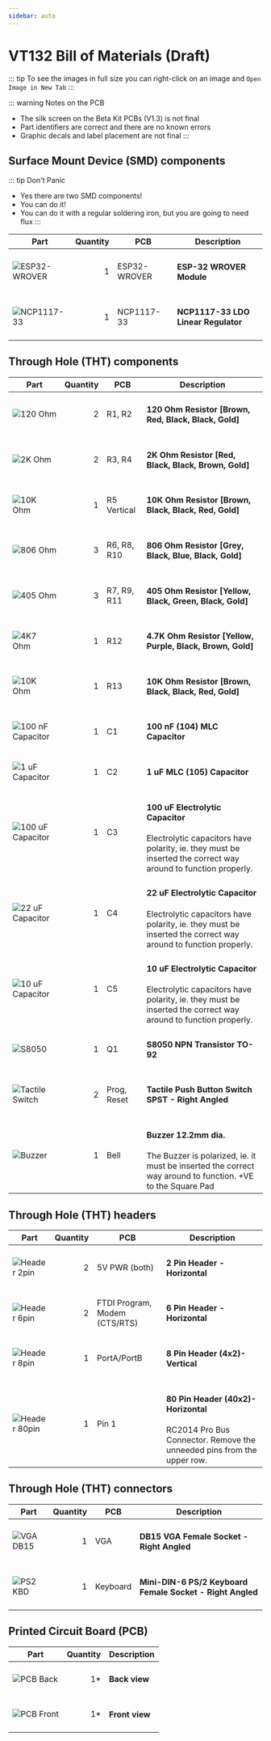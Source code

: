 ```yaml
---
sidebar: auto
---
```


# VT132 Bill of Materials (Draft)

::: tip
To see the images in full size you can right-click on an image and `Open Image in New Tab`
:::

::: warning Notes on the PCB

- The silk screen on the Beta Kit PCBs (V1.3) is not final
- Part identifiers are correct and there are no known errors
- Graphic decals and label placement are not final
:::

## Surface Mount Device (SMD) components

::: tip Don't Panic

- Yes there are two SMD components!
- You can do it!
- You can do it with a regular soldering iron, but you are going to need flux
:::

| Part | Quantity | PCB | Description |
| ---- | --------:| --- | ----------- |
| ![ESP32-WROVER](./parts/WROVER.png) | 1 | ESP32-WROVER | <h4>ESP-32 WROVER Module</h4> |
| ![NCP1117-33](./parts/LDO.png) | 1 | NCP1117-33 | <h4>NCP1117-33 LDO Linear Regulator</h4> |

## Through Hole (THT) components

| Part | Quantity | PCB | Description |
| ---- | --------:| --- | ----------- |
| ![120 Ohm](./parts/RES_120.png) | 2 |  R1, R2 | <h4>120 Ohm Resistor [Brown, Red, Black, Black, Gold]</h4> |
| ![2K Ohm](./parts/RES_2K.png) | 2 |  R3, R4 | <h4>2K Ohm Resistor [Red, Black, Black, Brown, Gold]</h4> |
| ![10K Ohm](./parts/RES_10K.png) | 1 |  R5 Vertical | <h4>10K Ohm Resistor [Brown, Black, Black, Red, Gold]</h4> |
| ![806 Ohm](./parts/RES_806.png) | 3 |  R6, R8, R10 | <h4>806 Ohm Resistor [Grey, Black, Blue, Black, Gold]</h4> |
| ![405 Ohm](./parts/RES_405.png) | 3 |  R7, R9, R11 | <h4>405 Ohm Resistor [Yellow, Black, Green, Black, Gold]</h4> |
| ![4K7 Ohm](./parts/RES_4K7.png) | 1 |  R12 | <h4>4.7K Ohm Resistor [Yellow, Purple, Black, Brown, Gold]</h4> |
| ![10K Ohm](./parts/RES_10K.png) | 1 |  R13 | <h4>10K Ohm Resistor [Brown, Black, Black, Red, Gold]</h4> |
| ![100 nF Capacitor](./parts/CAP_104.png) | 1 |  C1 | <h4>100 nF (104) MLC Capacitor</h4> |
| ![1 uF Capacitor](./parts/CAP_105.png) | 1 |  C2 | <h4>1 uF MLC (105) Capacitor</h4> |
| ![100 uF Capacitor](./parts/CAP_100uF.png) | 1 |  C3 | <h4>100 uF Electrolytic Capacitor</h4> Electrolytic capacitors have polarity, ie. they must be inserted the correct way around to function properly.|
| ![22 uF Capacitor](./parts/CAP_22uF.png) | 1 |  C4 | <h4>22 uF Electrolytic Capacitor</h4> Electrolytic capacitors have polarity, ie. they must be inserted the correct way around to function properly.|
| ![10 uF Capacitor](./parts/CAP_10uF.png) | 1 |  C5 | <h4>10 uF Electrolytic Capacitor</h4> Electrolytic capacitors have polarity, ie. they must be inserted the correct way around to function properly.|
| ![S8050](./parts/S8050.png) | 1 |  Q1 | <h4>S8050 NPN Transistor TO-92</h4> |
| ![Tactile Switch](./parts/TACTILE_SW.png) | 2 |  Prog, Reset | <h4>Tactile Push Button Switch SPST - Right Angled</h4> |
| ![Buzzer](./parts/Buzzer.png) | 1 |  Bell | <h4>Buzzer 12.2mm dia.</h4> The Buzzer is polarized, ie. it must be inserted the correct way around to function. +VE to the Square Pad |

## Through Hole (THT) headers

| Part | Quantity | PCB | Description |
| ---- | --------:| --- | ----------- |
| ![Header 2pin](./parts/CNX_2RA.png) | 2 |  5V PWR (both) | <h4>2 Pin Header - Horizontal</h4> |
| ![Header 6pin](./parts/CNX_6RA.png) | 2 |  FTDI Program, Modem (CTS/RTS) | <h4>6 Pin Header - Horizontal</h4> |
| ![Header 8pin](./parts/CNX_4X2.png) | 1 |  PortA/PortB | <h4>8 Pin Header (4x2)- Vertical</h4> |
| ![Header 80pin](./parts/CNX_40X2RA.png) | 1 |  Pin 1 | <h4>80 Pin Header (40x2)- Horizontal</h4> RC2014 Pro Bus Connector. Remove the unneeded pins from the upper row. |

## Through Hole (THT) connectors

| Part | Quantity | PCB | Description |
| ---- | --------:| --- | ----------- |
| ![VGA DB15](./parts/VGA_SOCKET.png) | 1 |  VGA | <h4>DB15 VGA Female Socket - Right Angled</h4> |
| ![PS2 KBD](./parts/PS2_SOCKET.png) | 1 |  Keyboard | <h4>Mini-DIN-6 PS/2 Keyboard Female Socket - Right Angled</h4> |

## Printed Circuit Board (PCB)

| Part | Quantity | Description |
| ---- | --------:| ----------- |
| ![PCB Back](./parts/PCB_BACK.png) | 1* | <h4>Back view</h4> |
| ![PCB Front](./parts/PCB_FRONT.png) | 1* | <h4>Front view</h4> |

